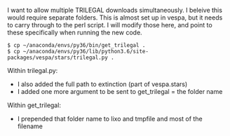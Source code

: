 I want to allow multiple TRILEGAL downloads simultaneously.  I beleive this would require separate folders.  This is almost set up in vespa, but it needs to carry through to the perl script.  I will modify those here, and point to these specifically when running the new code.

```
$ cp ~/anaconda/envs/py36/bin/get_trilegal .
$ cp ~/anaconda/envs/py36/lib/python3.6/site-packages/vespa/stars/trilegal.py .
```

Within trilegal.py:
* I also added the full path to extinction (part of vespa.stars)
* I added one more argument to be sent to get_trilegal = the folder name

Within get_trilegal:
* I prepended that folder name to lixo and tmpfile and most of the filename
